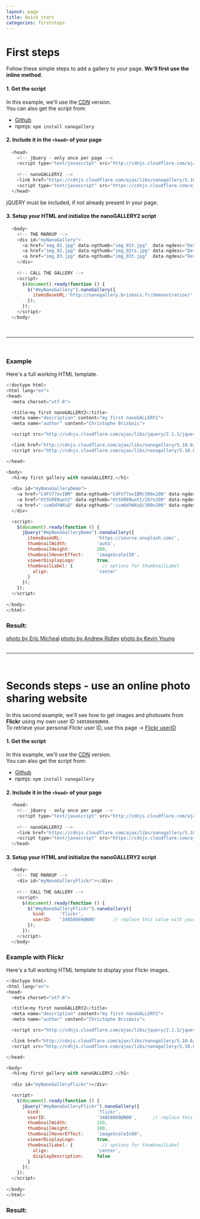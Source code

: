 ```yaml
---
layout: page
title: Quick start
categories: firststeps
---
```



# First steps

Follow these simple steps to add a gallery to your page. <b>We'll first use the inline method</b>.
  
  
#### 1. Get the script
In this example, we'll use the [CDN](https://cdnjs.com/libraries/nanogallery) version.  
You can also get the script from:  
- [Github](https://github.com/Kris-B/nanoGALLERY/archive/v5.9.1.zip)  
- npmjs: ```npm install nanogallery```  

#### 2. Include it in the ```<head>``` of your page

~~~ javascript
  <head>
    <!-- jQuery - only once per page -->
    <script type="text/javascript" src="http://cdnjs.cloudflare.com/ajax/libs/jquery/2.1.1/jquery.min.js"></script>
  
    <!-- nanoGALLERY2 -->
    <link href="https://cdnjs.cloudflare.com/ajax/libs/nanogallery/5.10.0/css/nanogallery.min.css" rel="stylesheet" type="text/css">
    <script type="text/javascript" src="https://cdnjs.cloudflare.com/ajax/libs/nanogallery/5.10.0/jquery.nanogallery.min.js"></script>
  </head>
~~~
jQUERY must be included, if not already present in your page.

#### 3. Setup your HTML and initialize the nanoGALLERY2 script

~~~ javascript
  <body>
    <!-- THE MARKUP -->
    <div id="myNanoGallery">
      <a href="img_01.jpg" data-ngthumb="img_01t.jpg"  data-ngdesc="Description 1">Image 1</a>
      <a href="img_02.jpg" data-ngthumb="img_02ts.jpg" data-ngdesc="Description 2">Image 2</a>
      <a href="img_03.jpg" data-ngthumb="img_03t.jpg"  data-ngdesc="Description 3">Image 3</a>
    </div>
    
    <!-- CALL THE GALLERY -->
    <script>
      $(document).ready(function () {
        $("#myNanoGallery").nanoGallery({
          itemsBaseURL:'http://nanogallery.brisbois.fr/demonstration/'
        });
      });
    </script>
  </body>
~~~

<br>

------------------

<br>

### Example
Here's a full working HTML template.

~~~ javascript
<!doctype html>
<html lang="en">
<head>
  <meta charset="utf-8">

  <title>my first nanoGALLERY2</title>
  <meta name="description" content="my first nanoGALLERY2">
  <meta name="author" content="Christophe Brisbois">

  <script src="http://cdnjs.cloudflare.com/ajax/libs/jquery/2.1.1/jquery.min.js"></script>

  <link href="http://cdnjs.cloudflare.com/ajax/libs/nanogallery/5.10.0/css/nanogallery.min.css" rel="stylesheet">
  <script src="http://cdnjs.cloudflare.com/ajax/libs/nanogallery/5.10.0/jquery.nanogallery.min.js"></script>  

</head>

<body>
  <h1>my first gallery with nanoGALLERY2.</h1>
  
  <div id="myNanoGalleryDemo">
    <a href="C4FV77ovIBM" data-ngthumb="C4FV77ovIBM/300x200" data-ngdesc="Lindsay, Canada">photo by Eric Micheal</a>
    <a href="Kt5hRENuotI" data-ngthumb="Kt5hRENuotI/267x200" data-ngdesc="Quiraing, Portree, United Kingdom">photo by Andrew Ridley</a>
    <a href="-icmOdYWXuQ" data-ngthumb="-icmOdYWXuQ/300x200" data-ngdesc="New York">photo by Kevin Young</a>
  </div>

  <script>
    $(document).ready(function () {
      jQuery("#myNanoGalleryDemo").nanoGallery({
        itemsBaseURL:             'https://source.unsplash.com/',
        thumbnailWidth:           'auto',
        thumbnailHeight:          200,
        thumbnailHoverEffect:     'imageScale150',
        viewerDisplayLogo:        true,
        thumbnailLabel: {           // options for thumbnailLabel
          align:                  'center'
        }
      });
    });  
  </script>
  
</body>
</html>
~~~

### Result:

<div id="myNanoGalleryDemo">
  <a href="C4FV77ovIBM" data-ngthumb="C4FV77ovIBM/300x200" data-ngdesc="Lindsay, Canada">photo by Eric Micheal</a>
  <a href="Kt5hRENuotI" data-ngthumb="Kt5hRENuotI/267x200" data-ngdesc="Quiraing, Portree, United Kingdom">photo by Andrew Ridley</a>
  <a href="-icmOdYWXuQ" data-ngthumb="-icmOdYWXuQ/300x200" data-ngdesc="New York">photo by Kevin Young</a>
</div>


<script>
  $(document).ready(function () {
    jQuery("#myNanoGalleryDemo").css('visibility','visible').nanoGallery({
      itemsBaseURL:             'https://source.unsplash.com/',
      thumbnailWidth:           'auto',
      thumbnailHeight:          200,
      thumbnailHoverEffect:     'imageScale150',
      viewerDisplayLogo:        true,
      thumbnailLabel: {           // options for thumbnailLabel
        align:                  'center'
      }
    });
  });  
</script>


<br>

------------------

<br>


# Seconds steps - use an online photo sharing website

In this second example, we'll see how to get images and photosets from <b>Flickr</b> using my own user ID `34858669@N00`.  
To retrieve your personal Flickr user ID, use this page -> [Flickr userID](http://www.flickr.com/services/api/explore/flickr.people.findByUsername)

#### 1. Get the script
In this example, we'll use the [CDN](https://cdnjs.com/libraries/nanogallery) version.  
You can also get the script from:  
- [Github](https://github.com/Kris-B/nanoGALLERY/archive/v5.9.1.zip)  
- npmjs: ```npm install nanogallery```  

#### 2. Include it in the ```<head>``` of your page

~~~ javascript
  <head>
    <!-- jQuery - only once per page -->
    <script type="text/javascript" src="http://cdnjs.cloudflare.com/ajax/libs/jquery/2.1.1/jquery.min.js"></script>
  
    <!-- nanoGALLERY2 -->
    <link href="https://cdnjs.cloudflare.com/ajax/libs/nanogallery/5.10.0/css/nanogallery.min.css" rel="stylesheet" type="text/css">
    <script type="text/javascript" src="https://cdnjs.cloudflare.com/ajax/libs/nanogallery/5.10.0/jquery.nanogallery.min.js"></script>
  </head>
~~~

#### 3. Setup your HTML and initialize the nanoGALLERY2 script

~~~ javascript
  <body>
    <!-- THE MARKUP -->
    <div id="myNanoGalleryFlickr"></div>
    
    <!-- CALL THE GALLERY -->
    <script>
      $(document).ready(function () {
        $("#myNanoGalleryFlickr").nanoGallery({
          kind:     'flickr',
          userID:   '34858669@N00'      // replace this value with your own user ID
        });
      });
    </script>
  </body>
~~~

### Example with Flickr  

Here's a full working HTML template to display your Flickr images.

~~~ javascript
<!doctype html>
<html lang="en">
<head>
  <meta charset="utf-8">

  <title>my first nanoGALLERY2</title>
  <meta name="description" content="my first nanoGALLERY2">
  <meta name="author" content="Christophe Brisbois">

  <script src="http://cdnjs.cloudflare.com/ajax/libs/jquery/2.1.1/jquery.min.js"></script>

  <link href="http://cdnjs.cloudflare.com/ajax/libs/nanogallery/5.10.0/css/nanogallery.min.css" rel="stylesheet">
  <script src="http://cdnjs.cloudflare.com/ajax/libs/nanogallery/5.10.0/jquery.nanogallery.min.js"></script>  

</head>

<body>
  <h1>my first gallery with nanoGALLERY2.</h1>
  
  <div id="myNanoGalleryFlickr"></div>

  <script>
    $(document).ready(function () {
      jQuery("#myNanoGalleryFlickr").nanoGallery({
        kind:                     'flickr',
        userID:                   '34858669@N00',      // replace this value with your own user ID
        thumbnailWidth:           150,
        thumbnailHeight:          100,
        thumbnailHoverEffect:     'imageScaleIn80',
        viewerDisplayLogo:        true,
        thumbnailLabel: {           // options for thumbnailLabel
          align:                  'center',
          displayDescription:     false
        }
      });
    });  
  </script>
  
</body>
</html>
~~~

### Result:

<div id="myNanoGalleryFlickr"></div>


<script>
  $(document).ready(function () {
    jQuery("#myNanoGalleryFlickr").nanoGallery({
      kind:     'flickr',
      userID:   '34858669@N00',      // replace this value with your own user ID
      thumbnailWidth:           150,
      thumbnailHeight:          100,
      thumbnailHoverEffect:     'imageScaleIn80',
      viewerDisplayLogo:        true,
      thumbnailLabel: {           // options for thumbnailLabel
        align:                  'center',
        displayDescription:     false
      }
    });
  });  
</script>
